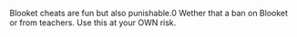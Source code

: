 Blooket cheats are fun but also punishable.0 Wether that a ban on Blooket or from teachers. Use this at your OWN risk.
